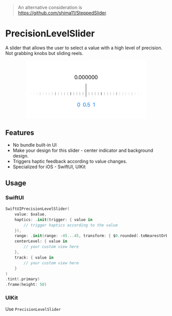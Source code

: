 > An alternative consideration is https://github.com/shima11/SteppedSlider.

# PrecisionLevelSlider

A slider that allows the user to select a value with a high level of precision.
Not grabbing knobs but sliding reels.

<p align="center">
  <img src="example.gif" width=375>
</p>

## Features

- No bundle built-in UI
- Make your design for this slider - center indicator and background design.
- Triggers haptic feedback according to value changes.
- Specialized for iOS - SwiftUI, UIKit

## Usage

### SwiftUI

```swift
SwiftUIPrecisionLevelSlider(
    value: $value,
    haptics: .init(trigger: { value in
        // trigger haptics according to the value
    }),
    range: .init(range: -45...45, transform: { $0.rounded(.toNearestOrEven) }),
    centerLevel: { value in
        // your custom view here
    },
    track: { value in
        // your custom view here
    }
)
.tint(.primary)
.frame(height: 50)
```

### UIKit

Use `PrecisionLevelSlider`
